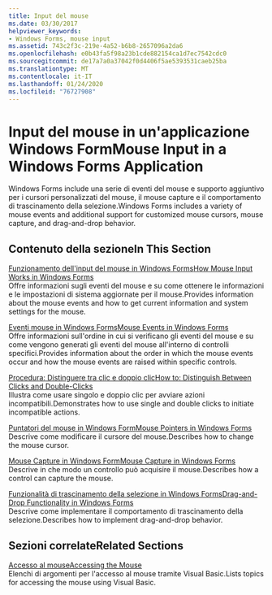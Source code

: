 ```yaml
---
title: Input del mouse
ms.date: 03/30/2017
helpviewer_keywords:
- Windows Forms, mouse input
ms.assetid: 743c2f3c-219e-4a52-b6b8-2657096a2da6
ms.openlocfilehash: e0b43fa5f98a23b1cde882154ca1d7ec7542cdc0
ms.sourcegitcommit: de17a7a0a37042f0d4406f5ae5393531caeb25ba
ms.translationtype: MT
ms.contentlocale: it-IT
ms.lasthandoff: 01/24/2020
ms.locfileid: "76727908"
---
```

# <a name="mouse-input-in-a-windows-forms-application"></a><span data-ttu-id="0babf-102">Input del mouse in un'applicazione Windows Form</span><span class="sxs-lookup"><span data-stu-id="0babf-102">Mouse Input in a Windows Forms Application</span></span>
<span data-ttu-id="0babf-103">Windows Forms include una serie di eventi del mouse e supporto aggiuntivo per i cursori personalizzati del mouse, il mouse capture e il comportamento di trascinamento della selezione.</span><span class="sxs-lookup"><span data-stu-id="0babf-103">Windows Forms includes a variety of mouse events and additional support for customized mouse cursors, mouse capture, and drag-and-drop behavior.</span></span>  
  
## <a name="in-this-section"></a><span data-ttu-id="0babf-104">Contenuto della sezione</span><span class="sxs-lookup"><span data-stu-id="0babf-104">In This Section</span></span>  
 [<span data-ttu-id="0babf-105">Funzionamento dell'input del mouse in Windows Forms</span><span class="sxs-lookup"><span data-stu-id="0babf-105">How Mouse Input Works in Windows Forms</span></span>](how-mouse-input-works-in-windows-forms.md)  
 <span data-ttu-id="0babf-106">Offre informazioni sugli eventi del mouse e su come ottenere le informazioni e le impostazioni di sistema aggiornate per il mouse.</span><span class="sxs-lookup"><span data-stu-id="0babf-106">Provides information about the mouse events and how to get current information and system settings for the mouse.</span></span>  
  
 [<span data-ttu-id="0babf-107">Eventi mouse in Windows Forms</span><span class="sxs-lookup"><span data-stu-id="0babf-107">Mouse Events in Windows Forms</span></span>](mouse-events-in-windows-forms.md)  
 <span data-ttu-id="0babf-108">Offre informazioni sull'ordine in cui si verificano gli eventi del mouse e su come vengono generati gli eventi del mouse all'interno di controlli specifici.</span><span class="sxs-lookup"><span data-stu-id="0babf-108">Provides information about the order in which the mouse events occur and how the mouse events are raised within specific controls.</span></span>  
  
 [<span data-ttu-id="0babf-109">Procedura: Distinguere tra clic e doppio clic</span><span class="sxs-lookup"><span data-stu-id="0babf-109">How to: Distinguish Between Clicks and Double-Clicks</span></span>](how-to-distinguish-between-clicks-and-double-clicks.md)  
 <span data-ttu-id="0babf-110">Illustra come usare singolo e doppio clic per avviare azioni incompatibili.</span><span class="sxs-lookup"><span data-stu-id="0babf-110">Demonstrates how to use single and double clicks to initiate incompatible actions.</span></span>  
  
 [<span data-ttu-id="0babf-111">Puntatori del mouse in Windows Form</span><span class="sxs-lookup"><span data-stu-id="0babf-111">Mouse Pointers in Windows Forms</span></span>](mouse-pointers-in-windows-forms.md)  
 <span data-ttu-id="0babf-112">Descrive come modificare il cursore del mouse.</span><span class="sxs-lookup"><span data-stu-id="0babf-112">Describes how to change the mouse cursor.</span></span>  
  
 [<span data-ttu-id="0babf-113">Mouse Capture in Windows Form</span><span class="sxs-lookup"><span data-stu-id="0babf-113">Mouse Capture in Windows Forms</span></span>](mouse-capture-in-windows-forms.md)  
 <span data-ttu-id="0babf-114">Descrive in che modo un controllo può acquisire il mouse.</span><span class="sxs-lookup"><span data-stu-id="0babf-114">Describes how a control can capture the mouse.</span></span>  
  
 [<span data-ttu-id="0babf-115">Funzionalità di trascinamento della selezione in Windows Forms</span><span class="sxs-lookup"><span data-stu-id="0babf-115">Drag-and-Drop Functionality in Windows Forms</span></span>](drag-and-drop-functionality-in-windows-forms.md)  
 <span data-ttu-id="0babf-116">Descrive come implementare il comportamento di trascinamento della selezione.</span><span class="sxs-lookup"><span data-stu-id="0babf-116">Describes how to implement drag-and-drop behavior.</span></span>  
  
## <a name="related-sections"></a><span data-ttu-id="0babf-117">Sezioni correlate</span><span class="sxs-lookup"><span data-stu-id="0babf-117">Related Sections</span></span>  
 [<span data-ttu-id="0babf-118">Accesso al mouse</span><span class="sxs-lookup"><span data-stu-id="0babf-118">Accessing the Mouse</span></span>](../../visual-basic/developing-apps/programming/computer-resources/accessing-the-mouse.md)  
 <span data-ttu-id="0babf-119">Elenchi di argomenti per l'accesso al mouse tramite Visual Basic.</span><span class="sxs-lookup"><span data-stu-id="0babf-119">Lists topics for accessing the mouse using Visual Basic.</span></span>
